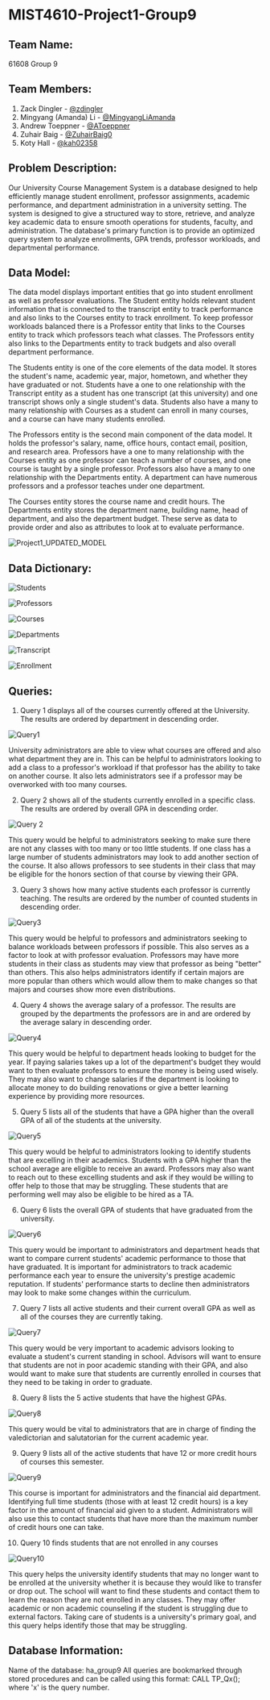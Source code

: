 # MIST4610-Project1-Group9

## Team Name:
61608 Group 9

## Team Members:
1. Zack Dingler - [@zdingler](https://www.github.com/zdingler)
2. Mingyang (Amanda) Li - [@MingyangLiAmanda](https://www.github.com/MingyangLiAmanda)
3. Andrew Toeppner - [@AToeppner](https://www.github.com/AToeppner)
4. Zuhair Baig - [@ZuhairBaig0](https://www.github.com/ZuhairBaig0)
5. Koty Hall - [@kah02358](https://www.github.com/kah02358)

## Problem Description:
Our University Course Management System is a database designed to help efficiently manage student enrollment, professor assignments, academic performance, and department administration in a university setting. The system is designed to give a structured way to store, retrieve, and analyze key academic data to ensure smooth operations for students, faculty, and administration. The database's primary function is to provide an optimized query system to analyze enrollments, GPA trends, professor workloads, and departmental performance.

## Data Model:
The data model displays important entities that go into student enrollment as well as professor evaluations. The Student entity holds relevant student information that is connected to the transcript entity to track performance and also links to the Courses entity to track enrollment. To keep professor workloads balanced there is a Professor entity that links to the Courses entity to track which professors teach what classes. The Professors entity also links to the Departments entity to track budgets and also overall department performance. 

The Students entity is one of the core elements of the data model. It stores the student's name, academic year, major, hometown, and whether they have graduated or not. Students have a one to one relationship with the Transcript entity as a student has one transcript (at this university) and one transcript shows only a single student's data. Students also have a many to many relationship with Courses as a student can enroll in many courses, and a course can have many students enrolled.

The Professors entity is the second main component of the data model. It holds the professor's salary, name, office hours, contact email, position, and research area. Professors have a one to many relationship with the Courses entity as one professor can teach a number of courses, and one course is taught by a single professor. Professors also have a many to one relationship with the Departments entity. A department can have numerous professors and a professor teaches under one department. 

The Courses entity stores the course name and credit hours. The Departments entity stores the department name, building name, head of department, and also the department budget. These serve as data to provide order and also as attributes to look at to evaluate performance. 

![Project1_UPDATED_MODEL](https://github.com/user-attachments/assets/0237dcbf-bdff-47a7-aa76-0d6b77e182b6)

## Data Dictionary:

![Students](https://github.com/user-attachments/assets/8a0a4a6d-be6b-4848-9ad8-f6abe9be868c)

![Professors](https://github.com/user-attachments/assets/7d1bc825-280e-402b-89e2-5f2ef9b7b9db)

![Courses](https://github.com/user-attachments/assets/fec96d9e-ae12-4b2a-a8a2-c9a4b476656a)

![Departments](https://github.com/user-attachments/assets/242113fd-015c-4e61-829e-67a9fe058868)

![Transcript](https://github.com/user-attachments/assets/f27cb2f9-1fa9-4796-bcc2-ee8524c57783)

![Enrollment](https://github.com/user-attachments/assets/2f671857-2a29-4005-95c0-b889e161bdda)

## Queries:

1. Query 1 displays all of the courses currently offered at the University. The results are ordered by department in descending order.

![Query1](https://github.com/user-attachments/assets/348d92c2-bdb5-421a-bcaa-cd67899f01e4)

University administrators are able to view what courses are offered and also what department they are in. This can be helpful to administrators looking to add a class to a professor's workload if that professor has the ability to take on another course. It also lets administrators see if a professor may be overworked with too many courses.

2. Query 2 shows all of the students currently enrolled in a specific class. The results are ordered by overall GPA in descending order.

![Query 2](https://github.com/user-attachments/assets/d4745d0b-d6c7-4541-b5be-05357b47f9ac)

This query would be helpful to administrators seeking to make sure there are not any classes with too many or too little students. If one class has a large number of students administrators may look to add another section of the course. It also allows professors to see students in their class that may be eligible for the honors section of that course by viewing their GPA.

3. Query 3 shows how many active students each professor is currently teaching. The results are ordered by the number of counted students in descending order.

![Query3](https://github.com/user-attachments/assets/55629458-8803-4572-920f-a1172302ae1e)

This query would be helpful to professors and administrators seeking to balance workloads between professors if possible. This also serves as a factor to look at with professor evaluation. Professors may have more students in their class as students may view that professor as being "better" than others. This also helps administrators identify if certain majors are more popular than others which would allow them to make changes so that majors and courses show more even distributions. 

4. Query 4 shows the average salary of a professor. The results are grouped by the departments the professors are in and are ordered by the average salary in descending order.

![Query4](https://github.com/user-attachments/assets/e60eab41-6f17-4474-86ee-1ef82ca664bc)

This query would be helpful to department heads looking to budget for the year. If paying salaries takes up a lot of the department's budget they would want to then evaluate professors to ensure the money is being used wisely. They may also want to change salaries if the department is looking to allocate money to do building renovations or give a better learning experience by providing more resources.

5.  Query 5 lists all of the students that have a GPA higher than the overall GPA of all of the students at the university.

![Query5](https://github.com/user-attachments/assets/91672318-8425-42df-89bc-6c701552e018)

This query would be helpful to administrators looking to identify students that are excelling in their academics. Students with a GPA higher than the school average are eligible to receive an award. Professors may also want to reach out to these excelling students and ask if they would be willing to offer help to those that may be struggling. These students that are performing well may also be eligible to be hired as a TA.

6. Query 6 lists the overall GPA of students that have graduated from the university.

![Query6](https://github.com/user-attachments/assets/2132ae85-bbfa-4a7f-86fb-19c450688798)

This query would be important to administrators and department heads that want to compare current students' academic performance to those that have graduated. It is important for administrators to track academic performance each year to ensure the university's prestige academic reputation. If students' performance starts to decline then administrators may look to make some changes within the curriculum.

7. Query 7 lists all active students and their current overall GPA as well as all of the courses they are currently taking.

![Query7](https://github.com/user-attachments/assets/fb5a099a-a4df-487a-86ba-cc0754a73b87)

This query would be very important to academic advisors looking to evaluate a student's current standing in school. Advisors will want to ensure that students are not in poor academic standing with their GPA, and also would want to make sure that students are currently enrolled in courses that they need to be taking in order to graduate.

8. Query 8 lists the 5 active students that have the highest GPAs.

![Query8](https://github.com/user-attachments/assets/73ae5681-1d3e-4846-938e-cc8b5418f36d)

This query would be vital to administrators that are in charge of finding the valedictorian and salutatorian for the current academic year. 

9. Query 9 lists all of the active students that have 12 or more credit hours of courses this semester.

![Query9](https://github.com/user-attachments/assets/2e9dacdf-c0d7-4092-933e-69d9e67569d2)

This course is important for administrators and the financial aid department. Identifying full time students (those with at least 12 credit hours) is a key factor in the amount of financial aid given to a student. Administrators will also use this to contact students that have more than the maximum number of credit hours one can take.

10. Query 10 finds students that are not enrolled in any courses

![Query10](https://github.com/user-attachments/assets/3338e069-e4c6-4a96-aa1a-e22e201fd4ba)

This query helps the university identify students that may no longer want to be enrolled at the university whether it is because they would like to transfer or drop out. The school will want to find these students and contact them to learn the reason they are not enrolled in any classes. They may offer academic or non academic counseling if the student is struggling due to external factors. Taking care of students is a university's primary goal, and this query helps identify those that may be struggling.

## Database Information:



Name of the database: ha_group9
All queries are bookmarked through stored procedures and can be called using this format: CALL TP_Qx(); where 'x' is the query number.
